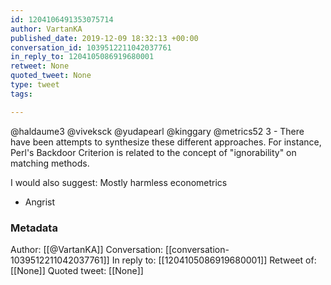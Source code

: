 ```yaml
---
id: 1204106491353075714
author: VartanKA
published_date: 2019-12-09 18:32:13 +00:00
conversation_id: 1039512211042037761
in_reply_to: 1204105086919680001
retweet: None
quoted_tweet: None
type: tweet
tags:

---
```


@haldaume3 @viveksck @yudapearl @kinggary @metrics52 3 - There have been attempts to synthesize these different approaches. For instance, Perl's Backdoor Criterion is related to the concept of "ignorability" on matching methods.

I would also suggest: Mostly harmless econometrics
- Angrist

### Metadata

Author: [[@VartanKA]]
Conversation: [[conversation-1039512211042037761]]
In reply to: [[1204105086919680001]]
Retweet of: [[None]]
Quoted tweet: [[None]]
